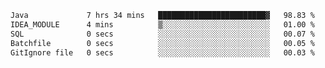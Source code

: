 <!--START_SECTION:waka-->

```txt
Java             7 hrs 34 mins   ████████████████████████▓   98.83 %
IDEA_MODULE      4 mins          ▒░░░░░░░░░░░░░░░░░░░░░░░░   01.00 %
SQL              0 secs          ░░░░░░░░░░░░░░░░░░░░░░░░░   00.07 %
Batchfile        0 secs          ░░░░░░░░░░░░░░░░░░░░░░░░░   00.05 %
GitIgnore file   0 secs          ░░░░░░░░░░░░░░░░░░░░░░░░░   00.03 %
```

<!--END_SECTION:waka-->
